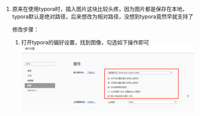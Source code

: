 1. 原来在使用typora时，插入图片这块比较头疼，因为图片都是保存在本地，typora默认是绝对路径，后来想改为相对路径，没想到typora竟然早就支持了

   修改步骤：

   1. 打开typora的偏好设置，找到图像，勾选如下操作即可
      ![image-20200619164349966](typora%E6%8F%92%E5%85%A5%E7%9B%B8%E5%AF%B9%E8%B7%AF%E5%BE%84%E5%9B%BE%E7%89%87.assets/image-20200619164349966.png)

